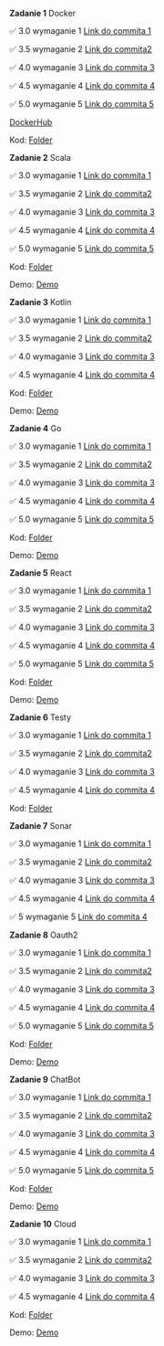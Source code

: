 **Zadanie 1** Docker

:white_check_mark: 3.0 wymaganie 1 [Link do commita 1](https://github.com/YehorSavchenko/E-Biznes/commit/ce166c3deb264c0230bf5b6daebcbabd66bc74a9)

:white_check_mark: 3.5 wymaganie 2 [Link do commita2 ](https://github.com/YehorSavchenko/E-Biznes/commit/89876f4489b1a41c5c2a6102d35b8942b2b178f2)

:white_check_mark: 4.0 wymaganie 3 [Link do commita 3](https://github.com/YehorSavchenko/E-Biznes/commit/9d04b23875aa3d74ecc232f15f329f13eb13432e)

:white_check_mark: 4.5 wymaganie 4 [Link do commita 4](https://github.com/YehorSavchenko/E-Biznes/commit/65880cd63e88b01e6f609d0307e65f03998ed330)

:white_check_mark: 5.0 wymaganie 5 [Link do commita 5](https://github.com/YehorSavchenko/E-Biznes/commit/939beff5d75ac5c857bec305486e4ec7b5151efc)

[DockerHub](https://hub.docker.com/r/yehorsavchenko/ebiznes/tags)

Kod: [Folder](https://github.com/YehorSavchenko/E-Biznes/tree/master/Docker)

**Zadanie 2** Scala

:white_check_mark: 3.0 wymaganie 1 [Link do commita 1](https://github.com/YehorSavchenko/E-Biznes/commit/f8ddb8955cebd5813dc6df90f7d80f4dc5e4ee67)

:white_check_mark: 3.5 wymaganie 2 [Link do commita2 ](https://github.com/YehorSavchenko/E-Biznes/commit/b596876d4169ba08dd7eb208216f3a2801cd7423)

:white_check_mark: 4.0 wymaganie 3 [Link do commita 3](https://github.com/YehorSavchenko/E-Biznes/commit/4b503aebabf170b53ac60a19cc66b6b4bdfbd529)

:white_check_mark: 4.5 wymaganie 4 [Link do commita 4](https://github.com/YehorSavchenko/E-Biznes/commit/f0e650244a5be5656b969eef51482519e12ae9fc)

:white_check_mark: 5.0 wymaganie 5 [Link do commita 5](https://github.com/YehorSavchenko/E-Biznes/commit/b3c66de1f07b4591c41b473103ac4c6c09293904)

Kod: [Folder](https://github.com/YehorSavchenko/E-Biznes/tree/master/Scala/play-project)

Demo: [Demo](https://ujchmura-my.sharepoint.com/:v:/g/personal/yehor_savchenko_student_uj_edu_pl/EY4N9X-ubMBBm4QY87tWngEBm4ti8XfZRcrgrikwION92A?nav=eyJyZWZlcnJhbEluZm8iOnsicmVmZXJyYWxBcHAiOiJPbmVEcml2ZUZvckJ1c2luZXNzIiwicmVmZXJyYWxBcHBQbGF0Zm9ybSI6IldlYiIsInJlZmVycmFsTW9kZSI6InZpZXciLCJyZWZlcnJhbFZpZXciOiJNeUZpbGVzTGlua0NvcHkifX0&e=9VTlnL)

**Zadanie 3** Kotlin

:white_check_mark: 3.0 wymaganie 1 [Link do commita 1](https://github.com/YehorSavchenko/E-Biznes/commit/1441eb3253956a66d6837ff33df08ca8ccbc16ea)

:white_check_mark: 3.5 wymaganie 2 [Link do commita2 ](https://github.com/YehorSavchenko/E-Biznes/commit/145eabf1c7532e32e74411ecbeadf76880c480fc)

:white_check_mark: 4.0 wymaganie 3 [Link do commita 3](https://github.com/YehorSavchenko/E-Biznes/commit/b305b050ee56aa9a454d1717b97a3baf2c0de135)

:white_check_mark: 4.5 wymaganie 4 [Link do commita 4](https://github.com/YehorSavchenko/E-Biznes/commit/7e15c7d4fa273f3db70fde2d28c78d39c43943d9)

Kod: [Folder](https://github.com/YehorSavchenko/E-Biznes/tree/master/Kotlin/discord-app)

Demo: [Demo](https://ujchmura-my.sharepoint.com/:v:/g/personal/yehor_savchenko_student_uj_edu_pl/EXK1xK_CfcRFsg17QVrOpZ0Bo6q8X4BTCDaQXfwEg0qIfw?nav=eyJyZWZlcnJhbEluZm8iOnsicmVmZXJyYWxBcHAiOiJPbmVEcml2ZUZvckJ1c2luZXNzIiwicmVmZXJyYWxBcHBQbGF0Zm9ybSI6IldlYiIsInJlZmVycmFsTW9kZSI6InZpZXciLCJyZWZlcnJhbFZpZXciOiJNeUZpbGVzTGlua0NvcHkifX0&e=oGQFj8)

**Zadanie 4** Go

:white_check_mark: 3.0 wymaganie 1 [Link do commita 1](https://github.com/YehorSavchenko/E-Biznes/commit/d0d495a9faea39fdcc6c8d56ff01f84713f6fc44)

:white_check_mark: 3.5 wymaganie 2 [Link do commita2 ](https://github.com/YehorSavchenko/E-Biznes/commit/8affbd3609b0d1e6e6787c75513ff38337bdbb43)

:white_check_mark: 4.0 wymaganie 3 [Link do commita 3](https://github.com/YehorSavchenko/E-Biznes/commit/2b4611a16692049c5e01fa2b2a1e832fb22fb76d)

:white_check_mark: 4.5 wymaganie 4 [Link do commita 4](https://github.com/YehorSavchenko/E-Biznes/commit/9b5af9b08ae459353be2dc8e40253a75fee5fcda)

:white_check_mark: 5.0 wymaganie 5 [Link do commita 5](https://github.com/YehorSavchenko/E-Biznes/commit/7a9f28dfe1611dbe2629687a92d110ef664aa3fa)

Kod: [Folder](https://github.com/YehorSavchenko/E-Biznes/tree/master/Go)

Demo: [Demo](https://ujchmura-my.sharepoint.com/:v:/g/personal/yehor_savchenko_student_uj_edu_pl/EZBLAgQgsGVFupnWOIHTd14BCkGlxRBk3p5UxBOqkmJgMg?nav=eyJyZWZlcnJhbEluZm8iOnsicmVmZXJyYWxBcHAiOiJPbmVEcml2ZUZvckJ1c2luZXNzIiwicmVmZXJyYWxBcHBQbGF0Zm9ybSI6IldlYiIsInJlZmVycmFsTW9kZSI6InZpZXciLCJyZWZlcnJhbFZpZXciOiJNeUZpbGVzTGlua0NvcHkifX0&e=mAZey9)

**Zadanie 5** React

:white_check_mark: 3.0 wymaganie 1 [Link do commita 1](https://github.com/YehorSavchenko/E-Biznes/commit/e1b8a83f091e249fb021f7fb1dede24389058e8c)

:white_check_mark: 3.5 wymaganie 2 [Link do commita2 ](https://github.com/YehorSavchenko/E-Biznes/commit/c671d42654b0b05db1ec2d14c74c5bb138d599bd)

:white_check_mark: 4.0 wymaganie 3 [Link do commita 3](https://github.com/YehorSavchenko/E-Biznes/commit/1210763f1c297a9b4b844366a7378903204cf791)

:white_check_mark: 4.5 wymaganie 4 [Link do commita 4](https://github.com/YehorSavchenko/E-Biznes/commit/9ebf987734dbcfe1d5753998d53e44c1e5a8ff8a)

:white_check_mark: 5.0 wymaganie 5 [Link do commita 5](https://github.com/YehorSavchenko/E-Biznes/commit/ee2c5ca6f2eb42cda1068368a825caad3890527a)

Kod: [Folder](https://github.com/YehorSavchenko/E-Biznes/tree/master/React/my-react-app)

Demo: [Demo](https://ujchmura-my.sharepoint.com/:v:/g/personal/yehor_savchenko_student_uj_edu_pl/EcNKBoMoL_9EhDKqu2--aioBvikzsOAAQ22od6Q4AuGlsg?nav=eyJyZWZlcnJhbEluZm8iOnsicmVmZXJyYWxBcHAiOiJPbmVEcml2ZUZvckJ1c2luZXNzIiwicmVmZXJyYWxBcHBQbGF0Zm9ybSI6IldlYiIsInJlZmVycmFsTW9kZSI6InZpZXciLCJyZWZlcnJhbFZpZXciOiJNeUZpbGVzTGlua0NvcHkifX0&e=i5FYus)

**Zadanie 6** Testy

:white_check_mark: 3.0 wymaganie 1 [Link do commita 1](https://github.com/YehorSavchenko/E-Biznes/commit/b12932f3126281b0af874efcdfc0c822211032ad)

:white_check_mark: 3.5 wymaganie 2 [Link do commita2 ](https://github.com/YehorSavchenko/E-Biznes/commit/7d2d45d7e11973fb466b3cd12d053f299f15a813)

:white_check_mark: 4.0 wymaganie 3 [Link do commita 3](https://github.com/YehorSavchenko/E-Biznes/commit/16a93203173b6d9f09832f3d186d8a8007cf0fbf)

:white_check_mark: 4.5 wymaganie 4 [Link do commita 4](https://github.com/YehorSavchenko/E-Biznes/commit/100191bc3d747004e73f538b8cea407fbdf7a44d)

Kod: [Folder](https://github.com/YehorSavchenko/E-Biznes/tree/master/Tests)

**Zadanie 7** Sonar

:white_check_mark: 3.0 wymaganie 1 [Link do commita 1](https://github.com/YehorSavchenko/E-Biznes/commit/481e245efa9ae404921b5295088bf07adce2f7a1)

:white_check_mark: 3.5 wymaganie 2 [Link do commita2 ](https://github.com/YehorSavchenko/E-Biznes/commit/481e245efa9ae404921b5295088bf07adce2f7a1)

:white_check_mark: 4.0 wymaganie 3 [Link do commita 3](https://github.com/YehorSavchenko/E-Biznes/commit/481e245efa9ae404921b5295088bf07adce2f7a1)

:white_check_mark: 4.5 wymaganie 4 [Link do commita 4](https://github.com/YehorSavchenko/E-Biznes/commit/481e245efa9ae404921b5295088bf07adce2f7a1)

:white_check_mark: 5 wymaganie 5 [Link do commita 4](https://github.com/YehorSavchenko/E-Biznes/commit/481e245efa9ae404921b5295088bf07adce2f7a1)


**Zadanie 8** Oauth2

:white_check_mark: 3.0 wymaganie 1 [Link do commita 1](https://github.com/YehorSavchenko/E-Biznes/commit/2497e0bcd51249281562ffcc469b965069269514)

:white_check_mark: 3.5 wymaganie 2 [Link do commita2 ](https://github.com/YehorSavchenko/E-Biznes/commit/2497e0bcd51249281562ffcc469b965069269514)

:white_check_mark: 4.0 wymaganie 3 [Link do commita 3](https://github.com/YehorSavchenko/E-Biznes/commit/173b410e3f8696bf09cdf10e002ccabede4385e5)

:white_check_mark: 4.5 wymaganie 4 [Link do commita 4](https://github.com/YehorSavchenko/E-Biznes/commit/7449c33681763919cefa781e30774ff550b4b990)

:white_check_mark: 5.0 wymaganie 5 [Link do commita 5](https://github.com/YehorSavchenko/E-Biznes/commit/7449c33681763919cefa781e30774ff550b4b990)

Kod: [Folder](https://github.com/YehorSavchenko/E-Biznes/tree/master/Oauth2)

Demo: [Demo](https://github.com/YehorSavchenko/E-Biznes/blob/master/demos/oauth2.mp4)

**Zadanie 9** ChatBot

:white_check_mark: 3.0 wymaganie 1 [Link do commita 1](https://github.com/YehorSavchenko/E-Biznes/commit/68475da979fff150ae3b389de5bfbd2b59d8e234)

:white_check_mark: 3.5 wymaganie 2 [Link do commita2 ](https://github.com/YehorSavchenko/E-Biznes/commit/68475da979fff150ae3b389de5bfbd2b59d8e234)

:white_check_mark: 4.0 wymaganie 3 [Link do commita 3](https://github.com/YehorSavchenko/E-Biznes/commit/b39590d5bf71d829413379d0cd1d3d768307f3d7)

:white_check_mark: 4.5 wymaganie 4 [Link do commita 4](https://github.com/YehorSavchenko/E-Biznes/commit/b39590d5bf71d829413379d0cd1d3d768307f3d7)

:white_check_mark: 5.0 wymaganie 5 [Link do commita 5](https://github.com/YehorSavchenko/E-Biznes/commit/b39590d5bf71d829413379d0cd1d3d768307f3d7)

Kod: [Folder](https://github.com/YehorSavchenko/E-Biznes/tree/master/Bot)

Demo: [Demo](https://github.com/YehorSavchenko/E-Biznes/blob/master/demos/bot.mp4)

**Zadanie 10** Cloud

:white_check_mark: 3.0 wymaganie 1 [Link do commita 1](https://github.com/YehorSavchenko/E-Biznes/commit/1a6f3d0b342b90cb4e194a45fa68ce91c107be9a)

:white_check_mark: 3.5 wymaganie 2 [Link do commita2 ](https://github.com/YehorSavchenko/E-Biznes/commit/1a6f3d0b342b90cb4e194a45fa68ce91c107be9a)

:white_check_mark: 4.0 wymaganie 3 [Link do commita 3](https://github.com/YehorSavchenko/E-Biznes/commit/1a6f3d0b342b90cb4e194a45fa68ce91c107be9a)

:white_check_mark: 4.5 wymaganie 4 [Link do commita 4](https://github.com/YehorSavchenko/E-Biznes/commit/1a6f3d0b342b90cb4e194a45fa68ce91c107be9a)

Kod: [Folder](https://github.com/YehorSavchenko/E-Biznes/blob/master/.github/workflows/deploy.yml)

Demo: [Demo](https://github.com/YehorSavchenko/E-Biznes/blob/master/demos/Cloud.mp4)